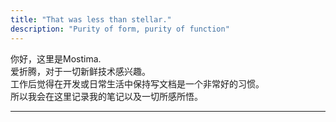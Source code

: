```yaml
---
title: "That was less than stellar."
description: "Purity of form, purity of function"
---
```


你好，这里是Mostima.<br>
爱折腾，对于一切新鲜技术感兴趣。<br>
工作后觉得在开发或日常生活中保持写文档是一个非常好的习惯。<br>
所以我会在这里记录我的笔记以及一切所感所悟。<br>

---
